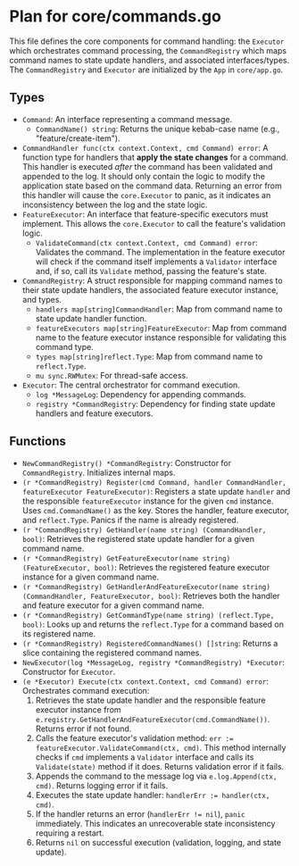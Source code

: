 # Plan for core/commands.go

This file defines the core components for command handling: the `Executor` which orchestrates command processing, the `CommandRegistry` which maps command names to state update handlers, and associated interfaces/types. The `CommandRegistry` and `Executor` are initialized by the `App` in `core/app.go`.

## Types

- `Command`: An interface representing a command message.
    - `CommandName() string`: Returns the unique kebab-case name (e.g., "feature/create-item").
- `CommandHandler func(ctx context.Context, cmd Command) error`: A function type for handlers that **apply the state changes** for a command. This handler is executed *after* the command has been validated and appended to the log. It should only contain the logic to modify the application state based on the command data. Returning an error from this handler will cause the `core.Executor` to panic, as it indicates an inconsistency between the log and the state logic.
- `FeatureExecutor`: An interface that feature-specific executors must implement. This allows the `core.Executor` to call the feature's validation logic.
    - `ValidateCommand(ctx context.Context, cmd Command) error`: Validates the command. The implementation in the feature executor will check if the command itself implements a `Validator` interface and, if so, call its `Validate` method, passing the feature's state.
- `CommandRegistry`: A struct responsible for mapping command names to their state update handlers, the associated feature executor instance, and types.
    - `handlers map[string]CommandHandler`: Map from command name to state update handler function.
    - `featureExecutors map[string]FeatureExecutor`: Map from command name to the feature executor instance responsible for validating this command type.
    - `types map[string]reflect.Type`: Map from command name to `reflect.Type`.
    - `mu sync.RWMutex`: For thread-safe access.
- `Executor`: The central orchestrator for command execution.
    - `log *MessageLog`: Dependency for appending commands.
    - `registry *CommandRegistry`: Dependency for finding state update handlers and feature executors.

## Functions

- `NewCommandRegistry() *CommandRegistry`: Constructor for `CommandRegistry`. Initializes internal maps.
- `(r *CommandRegistry) Register(cmd Command, handler CommandHandler, featureExecutor FeatureExecutor)`: Registers a state update `handler` and the responsible `featureExecutor` instance for the given `cmd` instance. Uses `cmd.CommandName()` as the key. Stores the handler, feature executor, and `reflect.Type`. Panics if the name is already registered.
- `(r *CommandRegistry) GetHandler(name string) (CommandHandler, bool)`: Retrieves the registered state update handler for a given command name.
- `(r *CommandRegistry) GetFeatureExecutor(name string) (FeatureExecutor, bool)`: Retrieves the registered feature executor instance for a given command name.
- `(r *CommandRegistry) GetHandlerAndFeatureExecutor(name string) (CommandHandler, FeatureExecutor, bool)`: Retrieves both the handler and feature executor for a given command name.
- `(r *CommandRegistry) GetCommandType(name string) (reflect.Type, bool)`: Looks up and returns the `reflect.Type` for a command based on its registered name.
- `(r *CommandRegistry) RegisteredCommandNames() []string`: Returns a slice containing the registered command names.
- `NewExecutor(log *MessageLog, registry *CommandRegistry) *Executor`: Constructor for `Executor`.
- `(e *Executor) Execute(ctx context.Context, cmd Command) error`: Orchestrates command execution:
    1. Retrieves the state update handler and the responsible feature executor instance from `e.registry.GetHandlerAndFeatureExecutor(cmd.CommandName())`. Returns error if not found.
    2. Calls the feature executor's validation method: `err := featureExecutor.ValidateCommand(ctx, cmd)`. This method internally checks if `cmd` implements a `Validator` interface and calls its `Validate(state)` method if it does. Returns validation error if it fails.
    3. Appends the command to the message log via `e.log.Append(ctx, cmd)`. Returns logging error if it fails.
    4. Executes the state update handler: `handlerErr := handler(ctx, cmd)`.
    5. If the handler returns an error (`handlerErr != nil`), `panic` immediately. This indicates an unrecoverable state inconsistency requiring a restart.
    6. Returns `nil` on successful execution (validation, logging, and state update).
